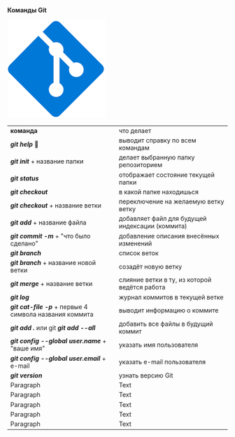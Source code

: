  **Команды Git**

![Git Image](git_image.png)

|  |  |
| ----------- | ----------- |
| **команда**  | что делает |
 *__git help__*  🤩| выводит справку по всем командам |
| *__git init__* + название папки | делает выбранную папку репозиторием |
|*__git status__*  | отображает состояние текущей папки |
| *__git checkout__*   | в какой папке находишься |
| *__git checkout__* + название ветки | переключение на желаемую ветку ветку|
| *__git add__* + название файла | добавляет файл для будущей индексации (коммита) |
| *__git commit -m__* + "что было сделано"| добавление описания внесённых изменений  |
| *__git branch__* | список веток |
| *__git branch__* + название новой ветки | созадёт новую ветку |
| *__git merge__* + название ветки | слияние ветки в ту, из которой ведётся работа |
| *__git log__*  | журнал коммитов в текущей ветке|
| *__git cat-file -p__* + первые 4 символа названия коммита|выводит информацию о коммите 
| *__git add .__* или git *__git add --all__* | добавить все файлы в будущий коммит |
| *__git config --global user.name__* + "ваше имя" | указать имя пользователя |
| *__git config --global user.email__* + e-mail | указать e-mail пользователя |
| *__git version__* | узнать версию Git |
| Paragraph | Text |
| Paragraph | Text |
| Paragraph | Text |
| Paragraph | Text |
| Paragraph | Text |